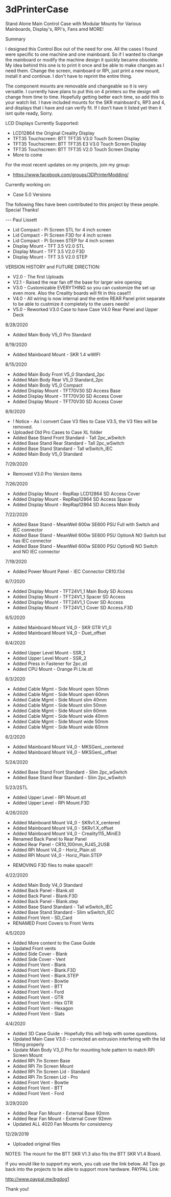 # 3dPrinterCase
Stand Alone Main Control Case with Modular Mounts for Various Mainboards, Display's, RPi's, Fans amd MORE!

Summary

I designed this Control Box out of the need for one. All the cases I found were specific to one machine and one mainboard. So if I wanted to change the mainboard or modify the machine design it quickly became obsolete. My idea behind this one is to print it once and be able to make changes as I need them. Change the screen, mainboard or RPi, just print a new mount, install it and continue. I don't have to reprint the entire thing.

The component mounts are removable and changeable so it is very versatile. I currently have plans to put this on 4 printers so the design will change from time to time. Hopefully getting better each time, so add this to your watch list. I have included mounts for the SKR mainboard's, RP3 and 4, and displays that i have and can verify fit. If I don't have it listed yet then it isnt quite ready, Sorry.

LCD Displays Currently Supported:

* LCD12864 the Original Creality Display
* TFT35 Touchscreen: BTT TFT35 V3.0 Touch Screen Display
* TFT35 Touchscreen: BTT TFT35 E3 V3.0 Touch Screen Display
* TFT35 Touchscreen: BTT TFT35 V2.0 Touch Screen Display
* More to come

For the most recent updates on my projects, join my group:
* https://www.facebook.com/groups/3DPrinterModding/

Currently working on:
+ Case 5.0 Versions

The following files have been contributed to this project by these people. Special Thanks!

--- Paul Lissett
+ Lid Compact - Pi Screen STL for 4 inch screen
+ Lid Compact - Pi Screen F3D for 4 inch screen
+ Lid Compact - Pi Screen STEP for 4 inch screen
+ Display Mount - TFT 3.5 V2.0 STL
+ Display Mount - TFT 3.5 V2.0 F3D
+ Display Mount - TFT 3.5 V2.0 STEP

VERSION HISTORY and FUTURE DIRECTION:
- V2.0 - The first Uploads
- V2.1 - Raised the rear fan off the base for larger wire opening
- V3.0 - Customizable EVERYTHING so you can customize the set up even more. Also the Creality boards will fit in this case!!!
- V4.0 - All wiring is now internal and the entire REAR Panel print separate to be able to custmize it completely to the users needs!
- V5.0 - Reworked V3.0 Case to have Case V4.0 Rear Panel and Upper Deck

8/28/2020
+ Added Main Body V5_0 Pro Standard

8/19/2020
+ Added Mainboard Mount - SKR 1.4 wWIFI

8/15/2020
+ Added Main Body Front V5_0 Standard_2pc
+ Added Main Body Rear V5_0 Standard_2pc
+ Added Main Body V5_0 Compact
+ Added Display Mount - TFT70V30 SD Access Base
+ Added Display Mount - TFT70V30 SD Access Cover
+ Added Display Mount - TFT70V30 SD Access Cover

8/9/2020
+ ! Notice - As I convert Case V3 files to Case V3.5, the V3 files will be removed.
+ Uploaded Old Pro Cases to Case XL folder
+ Added Base Stand Front Standard - Tall 2pc_wSwitch
+ Added Base Stand Rear Standard - Tall 2pc_wSwitch
+ Added Base Stand Standard - Tall wSwitch_IEC
+ Added Main Body V5_0 Standard

7/29/2020
- Removed V3.0 Pro Version items

7/26/2020
+ Added Display Mount - RepRap LCD12864 SD Access Cover
+ Added Display Mount - RepRap12864 SD Access  Spacer
+ Added Display Mount - RepRap12864 SD Access Main Body

7/22/2020
+ Added Base Stand - MeanWell 600w SE600 PSU Full with Switch and IEC connector
+ Added Base Stand - MeanWell 600w SE600 PSU OptionA NO Switch but has IEC connector
+ Added Base Stand - MeanWell 600w SE600 PSU OptionB NO Switch and  NO IEC connector

7/19/2020
+ Added Power Mount Panel - IEC Connector CR10.f3d

6/7/2020
+ Added Display Mount - TFT24V1_1 Main Body SD Access
+ Added Display Mount - TFT24V1_1 Spacer SD Access
+ Added Display Mount - TFT24V1_1 Cover SD Access
+ Added Display Mount - TFT24V1_1 Cover SD Access.F3D

6/5/2020
+ Added Mainboard Mount V4_0 - SKR GTR V1_0
+ Added Mainboard Mount V4_0 - Duet_offset

6/4/2020
+ Added Upper Level Mount - SSR_1
+ Added Upper Level Mount - SSR_2
+ Added Press in Fastener for 2pc.stl
+ Added CPU Mount - Orange Pi Lite.stl

6/3/2020
+ Added Cable Mgmt - Side Mount open 50mm
+ Added Cable Mgmt - Side Mount open 60mm
+ Added Cable Mgmt - Side Mount slim 40mm
+ Added Cable Mgmt - Side Mount slim 50mm
+ Added Cable Mgmt - Side Mount slim 60mm
+ Added Cable Mgmt - Side Mount wide 40mm
+ Added Cable Mgmt - Side Mount wide 50mm
+ Added Cable Mgmt - Side Mount wide 60mm

6/2/2020
+ Added Mainboard Mount V4_0 - MKSGenL_centered
+ Added Mainboard Mount V4_0 - MKSGenL_offset

5/24/2020
+ Added Base Stand Front Standard - Slim 2pc_wSwitch
+ Added Base Stand Rear Standard - Slim 2pc_wSwitch

5/23/2STL
+ Added Upper Level -  RPi Mount.stl
+ Added Upper Level -  RPi Mount.F3D

4/26/2020
+ Added Mainboard Mount V4_0 - SKRv1.X_centered
+ Added Mainboard Mount V4_0 - SKRv1.X_offset
+ Added Mainboard Mount V4_0 - Creality115_MiniE3
+ Renamed Back Panel to Rear Panel
+ Added Rear Panel - CR10_100mm_RJ45_2USB
+ Added RPi Mount V4_0 - Horiz_Plain.stl
+ Added RPi Mount V4_0 - Horiz_Plain.STEP
- REMOVING F3D files to make space!!!

4/22/2020
+ Added Main Body V4_0 Standard
+ Added Back Panel - Blank.stl
+ Added Back Panel - Blank.F3D
+ Added Back Panel - Blank.step
+ Added Base Stand Standard - Tall wSwitch_IEC
+ Added Base Stand Standard - Slim wSwitch_IEC
+ Added Front Vent - SD_Card
+ RENAMED Front Covers to Front Vents

4/5/2020
+ Added More content to the Case Guide
+ Updated Front vents 
+ Added Side Cover - Blank
+ Added Side Cover - Vent
+ Added Front Vent -  Blank
+ Added Front Vent -  Blank.F3D
+ Added Front Vent -  Blank.STEP
+ Added Front Vent -  Bowtie
+ Added Front Vent -  BTT
+ Added Front Vent -  Ford
+ Added Front Vent -  GTR
+ Added Front Vent -  Hex GTR
+ Added Front Vent -  Hexagon
+ Added Front Vent -  Slats

4/4/2020
+ Added 3D Case Guide - Hopefully this will help with some questions.
+ Updated Main Case V3.0 - corrected an extrusion interfering with the lid fitting properly
+ Update Main Body V3_0 Pro for mounting hole pattern to match RPi Screen Mount
+ Added RPi 7in Screen Base
+ Added RPi 7in Screen Mount
+ Added RPi 7in Screen Lid - Standard
+ Added RPi 7in Screen Lid - Pro
+ Added Front Vent - Bowtie
+ Added Front Vent - BTT
+ Added Front Vent - Ford

3/29/2020
+ Added Rear Fan Mount - External Base 92mm
+ Added Rear Fan Mount - External Cover 92mm
+ Updated ALL 4020 Fan Mounts for consistency

12/29/2019
+ Uploaded original files

NOTES: The mount for the BTT SKR V1.3 also fits the BTT SKR V1.4 Board.

If you would like to support my work, you cab use the link below.
All Tips go back into the projects to be able to support more hardware.
PAYPAL Link:

http://www.paypal.me/bgdog1

Thank you!

